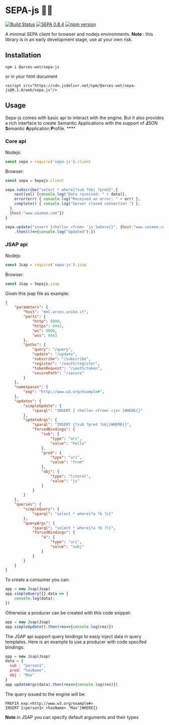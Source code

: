 # SEPA-js 🚧🔥
[![Build Status](https://travis-ci.org/arces-wot/SEPA-js.svg?branch=master)](https://travis-ci.org/arces-wot/SEPA-js)
[![SEPA 0.8.4](https://img.shields.io/badge/SEPA-0.8.4-blue.svg)](https://github.com/arces-wot/SEPA/releases/download/0.8.4/engine-0.8.4.jar)
[![npm version](https://badge.fury.io/js/%40arces-wot%2Fsepa-js.svg)](https://badge.fury.io/js/%40arces-wot%2Fsepa-js)


A minimal SEPA client for browser and nodejs environments.
**Note** : this library is in an early development stage, use at your own risk.

## Installation

`npm i @arces-wot/sepa-js`

or in your html document

`<script src="https://cdn.jsdelivr.net/npm/@arces-wot/sepa-js@0.1.0/web/sepa.js"/>`

## Usage
Sepa-js comes with basic api to interact with the engine. But it also provides a rich interface to create Semantic Applications with the support of **J**SON **S**emantic **A**pplication **P**rofile. ****

### Core api

Nodejs:

```javascript
const sepa = require('sepa-js').client
```
Browser:
```javascript
const sepa = Sepajs.client
```

```javascript
sepa.subscribe("select * where{?sub ?obj ?pred}",{
    next(val) {console.log("Data received: " + data)},
    error(err) { console.log("Received an error: " + err) },
    complete() { console.log("Server closed connection ") },
  },
  {host:"www.vaimee.com"})
}
```

```javascript
sepa.update("insert {<hello> <from> 'js'}where{}", {host:"www.vaimee.com"})
    .then(()=>{console.log("Updated");})
```

### JSAP api

Nodejs:

```javascript
const Jsap = require('sepa-js').jsap
```
Browser:
```javascript
const Jsap = Sepajs.jsap
```
Given this jsap file as example:
```json
{
	"parameters": {
		"host": "mml.arces.unibo.it",
		"ports": {
			"http": 8000,
			"https": 8443,
			"ws": 9000,
			"wss": 9443
		},
		"paths": {
			"query": "/query",
			"update": "/update",
			"subscribe": "/subscribe",
			"register": "/oauth/register",
			"tokenRequest": "/oauth/token",
			"securePath": "/secure"
		}
	},
	"namespaces": {
		"exp": "http://www.w3.org/example#",
	},
	"updates": {
		"simpleUpdate": {
			"sparql": "INSERT { <hello> <from> <js> }WHERE{}"
		},
		"updateArgs": {
			"sparql": "INSERT {?sub ?pred ?obj}WHERE{}",
			"forcedBindings": {
				"sub": {
					"type": "uri",
					"value": "hello"
				},
				"pred": {
					"type": "uri",
					"value": "from"
				},
				"obj": {
					"type": "literal",
					"value": "js"
				}
			}
		}
	},
	"queries": {
		"simpleQuery": {
			"sparql": "select * where{?a ?b ?c}"
		},
		"queryArgs": {
			"sparql": "select * where{?a ?b ?c}",
			"forcedBindings": {
				"a": {
					"type": "uri",
					"value": "subj"
				}
			}
		}
	}
}
```
To create a consumer you can:
```javascript
app = new Jsap(Jsap)
app.simpleQuery({},data => {
    console.log(data);
})
```
Otherwise a producer can be created with this code snippet:
```javascript
app = new Jsap(Jsap)
app.simpleUpdate().then(res=>{console.log(res)})
```

The JSAP api support query bindings to easly inject data in query templates. Here is an example to use a producer with code specifed bindings:
```javascript
app = new Jsap(Jsap)
data = {
  sub : "person1",
  pred: "hasName",
  obj : "Max"
}
app.updateArgs(data).then(res=>{console.log(res)})
```
The query issued to the engine will be:
```sparql
PREFIX exp:<http://www.w3.org/example#>
INSERT {<person1> <hasName> 'Max'}WHERE{}
```
**Note** in JSAP you can specify default arguments and their types
